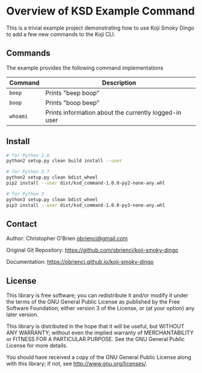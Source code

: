 # Overview of KSD Example Command

This is a trivial example project demonstrating how to use Koji Smoky
Dingo to add a few new commands to the Koji CLI.


## Commands

The example provides the following command implementations

| Command | Description |
|---------|-------------|
|`beep` |Prints "beep boop" |
|`boop` |Prints "boop beep" |
|`whoami` |Prints information about the currently logged-in user |


## Install

```bash
# for Python 2.6
python2 setup.py clean build install --user

# for Python 2.7
python2 setup.py clean bdist_wheel
pip2 install --user dist/ksd_command-1.0.0-py2-none-any.whl

# for Python 3
python3 setup.py clean bdist_wheel
pip3 install --user dist/ksd_command-1.0.0-py3-none-any.whl
```


## Contact

Author: Christopher O'Brien  <obriencj@gmail.com>

Original Git Repository: <https://github.com/obriencj/koji-smoky-dingo>

Documentation: <https://obriencj.github.io/koji-smoky-dingo>


## License

This library is free software; you can redistribute it and/or modify
it under the terms of the GNU General Public License as published by
the Free Software Foundation; either version 3 of the License, or (at
your option) any later version.

This library is distributed in the hope that it will be useful, but
WITHOUT ANY WARRANTY; without even the implied warranty of
MERCHANTABILITY or FITNESS FOR A PARTICULAR PURPOSE.  See the GNU
General Public License for more details.

You should have received a copy of the GNU General Public License
along with this library; if not, see <http://www.gnu.org/licenses/>.
